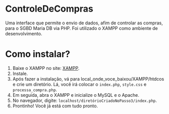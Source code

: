 # ControleDeCompras
Uma interface que permite o envio de dados, afim de controlar as compras, para o SGBD Maria DB via PHP. Foi utilizado o XAMPP como ambiente de desenvolvimento.
# Como instalar?
1. Baixe o XAMPP no site: [XAMPP](https://www.apachefriends.org/pt_br/download.html).  
2. Instale.  
3. Após fazer a instalação, vá para local_onde_voce_baixou/XAMPP/htdcos e crie um diretório. Lá, você irá colocar o `index.php`, `style.css` e `processa_compra.php`.  
4. Em seguida, abra o XAMPP e inicialize o MySQL e o Apache.  
5. No navegador, digite: `localhost/diretórioCriadoNoPasso3/index.php`.  
6. Prontinho! Você já está com tudo pronto.
